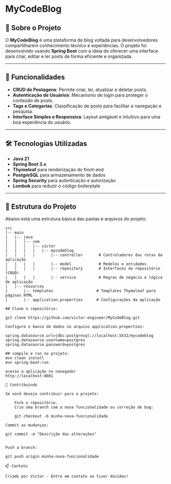 # MyCodeBlog

## 📖 Sobre o Projeto

O **MyCodeBlog** é uma plataforma de blog voltada para desenvolvedores compartilharem conhecimento técnico e experiências. O projeto foi desenvolvido usando **Spring Boot** com a ideia de oferecer uma interface para criar, editar e ler posts de forma eficiente e organizada.

---

## 🚀 Funcionalidades

- **CRUD de Postagens**: Permite criar, ler, atualizar e deletar posts.
- **Autenticação de Usuários**: Mecanismo de login para proteger o conteúdo de posts.
- **Tags e Categorias**: Classificação de posts para facilitar a navegação e pesquisa.
- **Interface Simples e Responsiva**: Layout amigável e intuitivo para uma boa experiência do usuário.

---

## 🛠 Tecnologias Utilizadas

- **Java 21**
- **Spring Boot 3.x**
- **Thymeleaf** para renderização do front-end
- **PostgreSQL** para armazenamento de dados
- **Spring Security** para autenticação e autorização
- **Lombok** para reduzir o código boilerplate

---

## 📂 Estrutura do Projeto

Abaixo está uma estrutura básica das pastas e arquivos do projeto:

```plaintext
src
|-- main
|   |-- java
|   |   |-- com
|   |   |   |-- victor
|   |   |   |   |-- mycodeblog
|   |   |   |       |-- controller       # Controladores das rotas da aplicação
|   |   |   |       |-- model            # Modelos e entidades
|   |   |   |       |-- repository       # Interfaces de repositório (CRUD)
|   |   |   |       |-- service          # Regras de negócio e lógica de aplicação
|   |-- resources
|       |-- templates                   # Templates Thymeleaf para páginas HTML
|       |-- application.properties      # Configurações da aplicação

## Clone o repositório:

git clone https://github.com/victor-engineer/MyCodeBlog.git

Configure o banco de dados no arquivo application.properties:

spring.datasource.url=jdbc:postgresql://localhost:5432/mycodeblog
spring.datasource.username=postgres
spring.datasource.password=postgres

## compile e run no projeto:
mvn clean install
mvn spring-boot:run

acesse a aplicação no navegador
http://localhost:8081

🤝 Contribuindo

Se você deseja contribuir para o projeto:

    Fork o repositório.
    Crie uma branch com a nova funcionalidade ou correção de bug:

    git checkout -b minha-nova-funcionalidade

Commit as mudanças:

git commit -m "Descrição das alterações"


Push a branch:

git push origin minha-nova-funcionalidade

📫 Contato

Criado por Victor - Entre em contato se tiver dúvidas!
